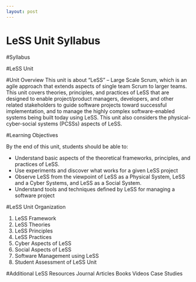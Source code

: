 ```yaml
---
layout: post
---
```


LeSS Unit Syllabus
=================

#Syllabus

#LeSS Unit 

#Unit Overview
This unit is about “LeSS” – Large Scale Scrum, which is an agile approach that extends aspects of single team Scrum to larger teams.  This unit covers theories, principles, and practices of LeSS that are designed to enable project/product managers, developers, and other related stakeholders to guide software projects toward successful implementation, and to manage the highly complex software-enabled systems being built today using LeSS. This unit also considers the physical-cyber-social systems (PCSSs) aspects of LeSS.

#Learning Objectives

By the end of this unit, students should be able to:

 - Understand basic aspects of the theoretical frameworks, principles, and practices of LeSS.
 - Use experiments and discover what works for a given LeSS project
 - Observe LeSS from the viewpoint of LeSS as a Physical System, LeSS and a Cyber Systems, and LeSS as a Social System. 
 - Understand tools and techniques defined by LeSS for managing a software project

#LeSS Unit Organization

 1. LeSS Framework
 2. LeSS Theories
 3. LeSS Principles
 4. LeSS Practices
 5. Cyber Aspects of LeSS 
 6. Social Aspects of LeSS
 7. Software Management using LeSS
 8. Student Assessment of LeSS Unit

#Additional LeSS Resources
Journal Articles
Books
Videos
Case Studies
